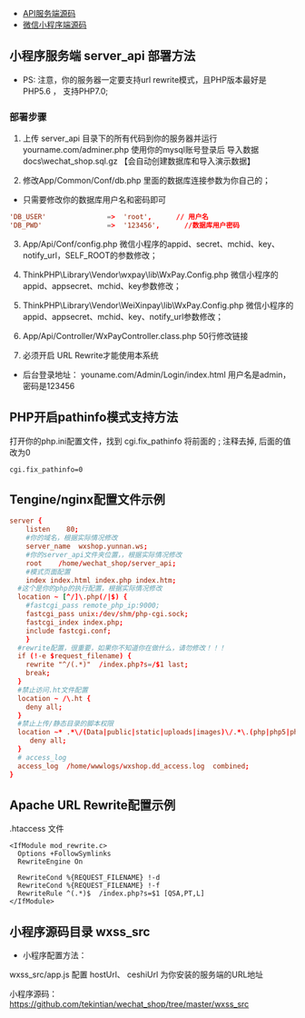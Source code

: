 

- [API服务端源码](server_api)
- [微信小程序端源码](wxss_src)


## 小程序服务端 server_api 部署方法

- PS: 注意，你的服务器一定要支持url rewrite模式，且PHP版本最好是 PHP5.6 ， 支持PHP7.0;

### 部署步骤 

1. 上传 server_api 目录下的所有代码到你的服务器并运行   yourname.com/adminer.php 使用你的mysql账号登录后 导入数据 docs\wechat_shop.sql.gz 【会自动创建数据库和导入演示数据】

2. 修改App/Common/Conf/db.php 里面的数据库连接参数为你自己的；

 - 只需要修改你的数据库用户名和密码即可
```conf
'DB_USER'               =>  'root',      // 用户名
'DB_PWD'                =>  '123456',      //数据库用户密码
```

3. App/Api/Conf/config.php 微信小程序的appid、secret、mchid、key、notify_url，SELF_ROOT的参数修改；

4. ThinkPHP\Library\Vendor\wxpay\lib\WxPay.Config.php  微信小程序的appid、appsecret、mchid、key参数修改；

5. ThinkPHP\Library\Vendor\WeiXinpay\lib\WxPay.Config.php  微信小程序的appid、appsecret、mchid、key、notify_url参数修改；

6. App/Api/Controller/WxPayController.class.php 50行修改链接

7. 必须开启 URL Rewrite才能使用本系统

- 后台登录地址： youname.com/Admin/Login/index.html  用户名是admin，密码是123456


## PHP开启pathinfo模式支持方法
打开你的php.ini配置文件，找到 cgi.fix_pathinfo 将前面的 ; 注释去掉, 后面的值改为0

	cgi.fix_pathinfo=0

## Tengine/nginx配置文件示例
```conf
server {
    listen    80;
    #你的域名，根据实际情况修改
    server_name  wxshop.yunnan.ws;
    #你的server_api文件夹位置，，根据实际情况修改
    root    /home/wechat_shop/server_api;
    #模式页面配置
    index index.html index.php index.htm;
  #这个是你的php的执行配置，根据实际情况修改
  location ~ [^/]\.php(/|$) {
    #fastcgi_pass remote_php_ip:9000;
    fastcgi_pass unix:/dev/shm/php-cgi.sock;
    fastcgi_index index.php;
    include fastcgi.conf;
    }
  #rewrite配置，很重要，如果你不知道你在做什么，请勿修改！！！
  if (!-e $request_filename) {
    rewrite "^/(.*)"  /index.php?s=/$1 last;
    break;
  }
  #禁止访问.ht文件配置
  location ~ /\.ht {
    deny all;
  }
  #禁止上传/静态目录的脚本权限
  location ~* .*\/(Data|public|static|uploads|images)\/.*\.(php|php5|phps|asp|aspx|jsp)$ {
     deny all;
  }
  # access_log
  access_log  /home/wwwlogs/wxshop.dd_access.log  combined;
}
```

## Apache URL Rewrite配置示例
.htaccess 文件
```htaccess
<IfModule mod_rewrite.c>
  Options +FollowSymlinks
  RewriteEngine On

  RewriteCond %{REQUEST_FILENAME} !-d
  RewriteCond %{REQUEST_FILENAME} !-f
  RewriteRule ^(.*)$  /index.php?s=$1 [QSA,PT,L]
</IfModule>
```


## 小程序源码目录 wxss_src

- 小程序配置方法：

wxss_src/app.js
配置 hostUrl、 ceshiUrl 为你安装的服务端的URL地址


小程序源码：https://github.com/tekintian/wechat_shop/tree/master/wxss_src




